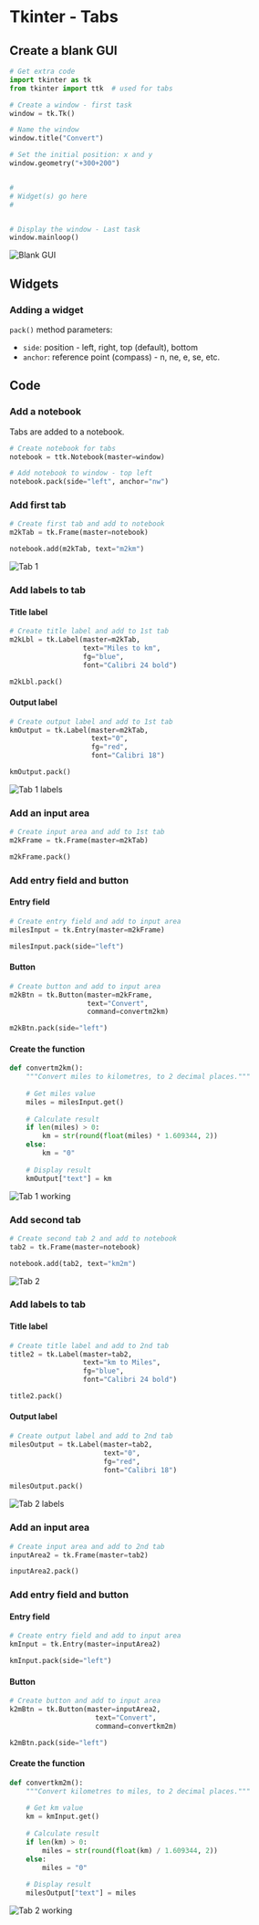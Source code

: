 # Tkinter - Tabs


## Create a blank GUI

``` python
# Get extra code
import tkinter as tk
from tkinter import ttk  # used for tabs

# Create a window - first task
window = tk.Tk()

# Name the window
window.title("Convert")

# Set the initial position: x and y
window.geometry("+300+200")


#
# Widget(s) go here
#


# Display the window - Last task
window.mainloop()
```

![Blank GUI](assets/tabs1.png "Blank GUI")


## Widgets

### Adding a widget

`pack()` method parameters:

* `side`: position - left, right, top (default), bottom
* `anchor`: reference point (compass) - n, ne, e, se, etc.


## Code

### Add a notebook

Tabs are added to a notebook.

``` python
# Create notebook for tabs
notebook = ttk.Notebook(master=window)

# Add notebook to window - top left
notebook.pack(side="left", anchor="nw")
```


### Add first tab

``` python
# Create first tab and add to notebook
m2kTab = tk.Frame(master=notebook)

notebook.add(m2kTab, text="m2km")
```

![Tab 1](assets/tabs2.png "Tab 1")


### Add labels to tab

#### Title label

``` python
# Create title label and add to 1st tab
m2kLbl = tk.Label(master=m2kTab,
                  text="Miles to km",
                  fg="blue",
                  font="Calibri 24 bold")

m2kLbl.pack()
```


#### Output label

``` python
# Create output label and add to 1st tab
kmOutput = tk.Label(master=m2kTab,
                    text="0",
                    fg="red",
                    font="Calibri 18")

kmOutput.pack()
```

![Tab 1 labels](assets/tabs3.png "Tab 1 labels")


### Add an input area

``` python
# Create input area and add to 1st tab
m2kFrame = tk.Frame(master=m2kTab)

m2kFrame.pack()
```


### Add entry field and button

#### Entry field

``` python
# Create entry field and add to input area
milesInput = tk.Entry(master=m2kFrame)

milesInput.pack(side="left")
```


#### Button

``` python
# Create button and add to input area
m2kBtn = tk.Button(master=m2kFrame,
                   text="Convert",
                   command=convertm2km)

m2kBtn.pack(side="left")
```


#### Create the function

``` python
def convertm2km():
    """Convert miles to kilometres, to 2 decimal places."""
    
    # Get miles value
    miles = milesInput.get()
    
    # Calculate result
    if len(miles) > 0:
        km = str(round(float(miles) * 1.609344, 2))
    else:
        km = "0"
    
    # Display result
    kmOutput["text"] = km
```

![Tab 1 working](assets/tabs5.png "Tab 1 working")


### Add second tab

``` python
# Create second tab 2 and add to notebook
tab2 = tk.Frame(master=notebook)

notebook.add(tab2, text="km2m")
```

![Tab 2](assets/tabs6.png "Tab 2")


### Add labels to tab

#### Title label

``` python
# Create title label and add to 2nd tab
title2 = tk.Label(master=tab2,
                  text="km to Miles",
                  fg="blue",
                  font="Calibri 24 bold")

title2.pack()
```


#### Output label


``` python
# Create output label and add to 2nd tab
milesOutput = tk.Label(master=tab2,
                       text="0",
                       fg="red",
                       font="Calibri 18")

milesOutput.pack()
```

![Tab 2 labels](assets/tabs7.png "Tab 2 labels")


### Add an input area

``` python
# Create input area and add to 2nd tab
inputArea2 = tk.Frame(master=tab2)

inputArea2.pack()
```


### Add entry field and button


#### Entry field

``` python
# Create entry field and add to input area
kmInput = tk.Entry(master=inputArea2)

kmInput.pack(side="left")
```


#### Button

``` python
# Create button and add to input area
k2mBtn = tk.Button(master=inputArea2,
                     text="Convert",
                     command=convertkm2m)

k2mBtn.pack(side="left")
```


#### Create the function

``` python
def convertkm2m():
    """Convert kilometres to miles, to 2 decimal places."""
    
    # Get km value
    km = kmInput.get()
    
    # Calculate result
    if len(km) > 0:
        miles = str(round(float(km) / 1.609344, 2))
    else:
        miles = "0"
    
    # Display result
    milesOutput["text"] = miles
```

![Tab 2 working](assets/tabs9.png "Tab 2 working")
